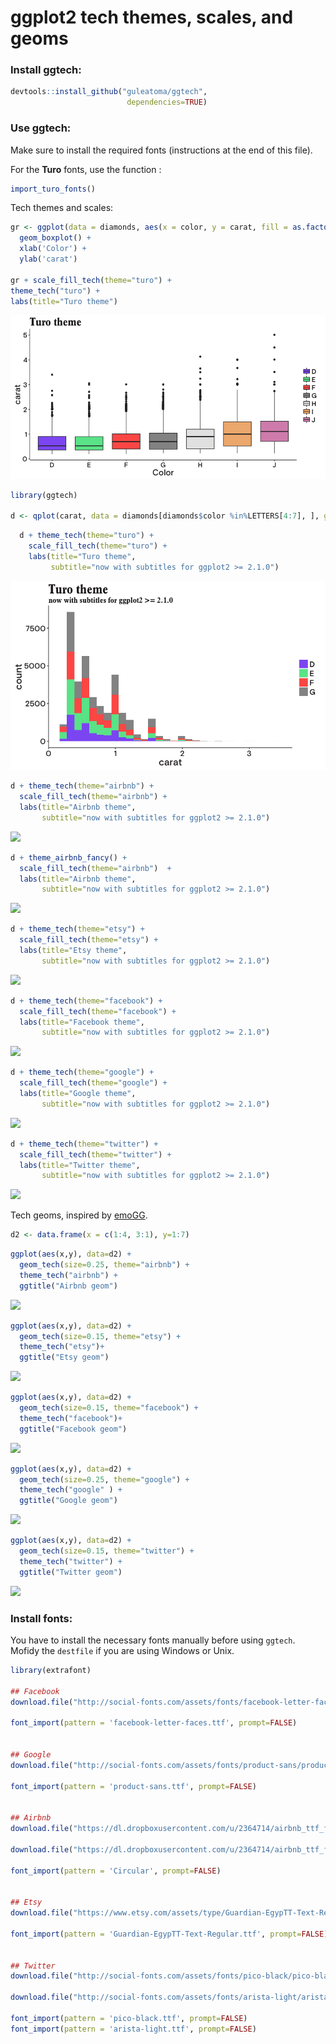 # ggplot2 tech themes, scales, and geoms




### Install ggtech:


```r
devtools::install_github("guleatoma/ggtech", 
                          dependencies=TRUE)
```

### Use ggtech:

Make sure to install the required fonts (instructions at the end of this file).

For the **Turo** fonts, use the function : 

```r
import_turo_fonts()
```


Tech themes and scales:

```r
gr <- ggplot(data = diamonds, aes(x = color, y = carat, fill = as.factor(color))) +
  geom_boxplot() +
  xlab('Color') +
  ylab('carat') 

gr + scale_fill_tech(theme="turo") +
theme_tech("turo") + 
labs(title="Turo theme")
```
![](README_files/figure-html/turo-exemple-1.png)

```r
library(ggtech)

d <- qplot(carat, data = diamonds[diamonds$color %in%LETTERS[4:7], ], geom = "histogram", bins=30, fill = color)
```

```r
  d + theme_tech(theme="turo") + 
    scale_fill_tech(theme="turo") + 
    labs(title="Turo theme", 
         subtitle="now with subtitles for ggplot2 >= 2.1.0")
```
![](README_files/figure-html/turo-exemple-2.png)

```r
d + theme_tech(theme="airbnb") + 
  scale_fill_tech(theme="airbnb") + 
  labs(title="Airbnb theme", 
       subtitle="now with subtitles for ggplot2 >= 2.1.0")
```

![](README_files/figure-html/unnamed-chunk-3-1.png)


```r
d + theme_airbnb_fancy() + 
  scale_fill_tech(theme="airbnb")  + 
  labs(title="Airbnb theme", 
       subtitle="now with subtitles for ggplot2 >= 2.1.0")
```

![](README_files/figure-html/unnamed-chunk-4-1.png)




```r
d + theme_tech(theme="etsy") + 
  scale_fill_tech(theme="etsy") + 
  labs(title="Etsy theme", 
       subtitle="now with subtitles for ggplot2 >= 2.1.0")
```

![](README_files/figure-html/unnamed-chunk-5-1.png)




```r
d + theme_tech(theme="facebook") +
  scale_fill_tech(theme="facebook") + 
  labs(title="Facebook theme", 
       subtitle="now with subtitles for ggplot2 >= 2.1.0")
```

![](README_files/figure-html/unnamed-chunk-6-1.png)



```r
d + theme_tech(theme="google") + 
  scale_fill_tech(theme="google") + 
  labs(title="Google theme", 
       subtitle="now with subtitles for ggplot2 >= 2.1.0")
```

![](README_files/figure-html/unnamed-chunk-7-1.png)



```r
d + theme_tech(theme="twitter") + 
  scale_fill_tech(theme="twitter") + 
  labs(title="Twitter theme", 
       subtitle="now with subtitles for ggplot2 >= 2.1.0")
```

![](README_files/figure-html/unnamed-chunk-8-1.png)



Tech geoms, inspired by [emoGG](https://github.com/dill/emoGG).



```r
d2 <- data.frame(x = c(1:4, 3:1), y=1:7)
```



```r
ggplot(aes(x,y), data=d2) + 
  geom_tech(size=0.25, theme="airbnb") + 
  theme_tech("airbnb") +
  ggtitle("Airbnb geom")
```

![](README_files/figure-html/unnamed-chunk-10-1.png)



```r
ggplot(aes(x,y), data=d2) + 
  geom_tech(size=0.15, theme="etsy") + 
  theme_tech("etsy")+
  ggtitle("Etsy geom")
```

![](README_files/figure-html/unnamed-chunk-11-1.png)


```r
ggplot(aes(x,y), data=d2) + 
  geom_tech(size=0.15, theme="facebook") + 
  theme_tech("facebook")+
  ggtitle("Facebook geom")
```

![](README_files/figure-html/unnamed-chunk-12-1.png)



```r
ggplot(aes(x,y), data=d2) + 
  geom_tech(size=0.25, theme="google") + 
  theme_tech("google" ) +
  ggtitle("Google geom")
```

![](README_files/figure-html/unnamed-chunk-13-1.png)



```r
ggplot(aes(x,y), data=d2) + 
  geom_tech(size=0.15, theme="twitter") + 
  theme_tech("twitter") +
  ggtitle("Twitter geom")
```

![](README_files/figure-html/unnamed-chunk-14-1.png)



### Install fonts:

You have to install the necessary fonts manually before using `ggtech`. Mofidy the `destfile` if you are using Windows or Unix.



```r
library(extrafont)

## Facebook 
download.file("http://social-fonts.com/assets/fonts/facebook-letter-faces/facebook-letter-faces.ttf", "/Library/Fonts/facebook-letter-faces.ttf", method="curl")

font_import(pattern = 'facebook-letter-faces.ttf', prompt=FALSE)


## Google 
download.file("http://social-fonts.com/assets/fonts/product-sans/product-sans.ttf", "/Library/Fonts/product-sans.ttf", method="curl")

font_import(pattern = 'product-sans.ttf', prompt=FALSE)


## Airbnb 
download.file("https://dl.dropboxusercontent.com/u/2364714/airbnb_ttf_fonts/Circular%20Air-Medium%203.46.45%20PM.ttf", "/Library/Fonts/Circular Air-Medium 3.46.45 PM.ttf", method="curl")

download.file("https://dl.dropboxusercontent.com/u/2364714/airbnb_ttf_fonts/Circular%20Air-Bold%203.46.45%20PM.ttf", "/Library/Fonts/Circular Air-Bold 3.46.45 PM.ttf", method="curl")

font_import(pattern = 'Circular', prompt=FALSE)


## Etsy 
download.file("https://www.etsy.com/assets/type/Guardian-EgypTT-Text-Regular.ttf", "/Library/Fonts/Guardian-EgypTT-Text-Regular.ttf", method="curl")

font_import(pattern = 'Guardian-EgypTT-Text-Regular.ttf', prompt=FALSE)


## Twitter 
download.file("http://social-fonts.com/assets/fonts/pico-black/pico-black.ttf", "/Library/Fonts/pico-black.ttf", method="curl")

download.file("http://social-fonts.com/assets/fonts/arista-light/arista-light.ttf", "/Library/Fonts/arista-light.ttf", method="curl")

font_import(pattern = 'pico-black.ttf', prompt=FALSE)
font_import(pattern = 'arista-light.ttf', prompt=FALSE)
```
